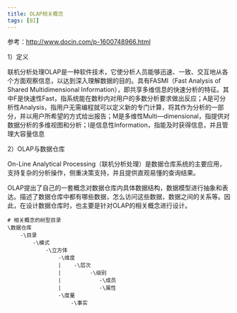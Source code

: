 ```yaml
---
title: OLAP相关概念
tags: [BI]
---
```


参考：http://www.docin.com/p-1600748966.html

1）定义

联机分析处理OLAP是一种软件技术，它使分析人员能够迅速、一致、交互地从各个方面观察信息，以达到深入理解数据的目的。具有FASMI（Fast Analysis of Shared Multidimensional Information），即共享多维信息的快速分析的特征。其中F是快速性Fast，指系统能在数秒内对用户的多数分析要求做出反应；A是可分析性Analysis，指用户无需编程就可以定义新的专门计算，将其作为分析的一部分，并以用户所希望的方式给出报告；M是多维性Multi—dimensional，指提供对数据分析的多维视图和分析；I是信息性Information，指能及时获得信息，并且管理大容量信息

2）OLAP与数据仓库

On-Line Analytical Processing（联机分析处理）是数据仓库系统的主要应用，支持复杂的分析操作，侧重决策支持，并且提供直观易懂的查询结果。

OLAP提出了自己的一套概念对数据仓库内具体数据结构，数据模型进行抽象和表达。描述了数据仓库中都有哪些数据，怎么访问这些数据，数据之间的关系等。因此，在设计数据仓库时，也主要是针对OLAP的相关概念进行设计。

```
# 相关概念的树型目录
\数据仓库
    -\目录
        -\模式
            -\立方体
                -\维度
                |    -\层次
                |         -\级别
                |            -\成员
                |            -\属性
                -\度量
                    -\事实
```